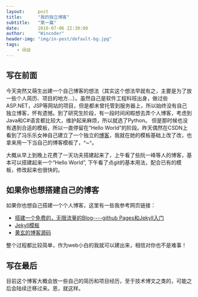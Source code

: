 ```yaml
---
layout:     post
title:      "我的独立博客"
subtitle:   "第一篇"
date:       2016-07-06 22:30:00
author:     "Wincoder"
header-img: "img/in-post/default-bg.jpg"
tags:
    - 闲谈
---
```


## 写在前面

今天突然又萌生出建一个自己博客的想法（其实这个想法早就有之，主要是为了放一些个人简历、项目的地方…）。虽然自己是软件工程科班出身，做过些ASP.NET，JSP等网站的项目，但是都未曾托管到服务器上，所以始终没有自己独立博客，怀有遗憾。到了研究生阶段，有一段时间闲暇想去弄个人博客，考虑到Java和C#语言都比较大，维护起来麻烦，所以就选了Python。
但是那时候也没有遇到合适的模板，所以一直停留在“Hello World”的阶段。昨天偶然在CSDN上看到了冯乐乐女神自己建立了一个独立的[博客](http://candycat1992.github.io/)，我就在她的模板基础上改了改，也拿来用一下当自己的博客模板了，^~^。

大概从早上到晚上花费了一天功夫搭建起来了，上午看了些阮一峰等人的博客，基本可以搭建起来一个“Hello World”, 下午看了点git的基本用法，配合已有的模板，修改起来也很快的。

## 如果你也想搭建自己的博客

如果你也想自己搭建一个个人博客，这里有一些我参考网页链接：

* [搭建一个免费的，无限流量的Blog----github Pages和Jekyll入门](http://www.ruanyifeng.com/blog/2012/08/blogging_with_jekyll.html)
* [Jekyll模板](http://cenalulu.github.io/jekyll/choose-a-template-for-your-blog/)
* [黄玄的博客源码](https://github.com/huxpro/huxpro.github.io/)

整个过程都比较简单，作为web小白的我就可以建出来，相信对你也不是难事！

## 写在最后

目前这个博客大概会放一些自己的简历和项目经历，至于技术博文之类的，可能之后会陆续迁移过来。恩，就这样。
